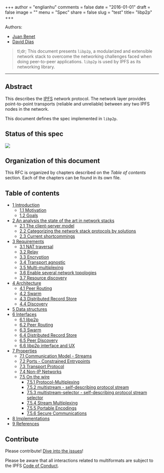 +++
author = "englianhu"
comments = false
date = "2016-01-01"
draft = false
image = ""
menu = "Spec"
share = false
slug = "test"
title= "libp2p"
+++

Authors:

  - [Juan Benet](https://github.com/jbenet)
  - [David Dias](https://github.com/diasdavid)

> tl;dr; This document presents `libp2p`, a modularized and extensible network stack to overcome the networking challenges faced when doing peer-to-peer applications. `libp2p` is used by IPFS as its networking library.

---

## Abstract

This describes the [IPFS](https://ipfs.io/) network protocol. The network layer provides point-to-point transports (reliable and unreliable) between any two IPFS nodes in the network.

This document defines the spec implemented in `libp2p`.

## Status of this spec

![](https://img.shields.io/badge/status-wip-orange.svg?style=flat-square)

## Organization of this document

This RFC is organized by chapters described on the *Table of contents* section. Each of the chapters can be found in its own file.

## Table of contents

  - [1 Introduction](1-introduction/)
    - [1.1 Motivation](1-introduction/#1-1-motivation)
    - [1.2 Goals](1-introduction/#12-goals)
  - [2 An analysis the state of the art in network stacks](2-state-of-the-art/)
    - [2.1 The client-server model](2-state-of-the-art/#21-the-client-server-model)
    - [2.2 Categorizing the network stack protocols by solutions](2-state-of-the-art/#22-categorizing-the-network-stack-protocols-by-solutions)
    - [2.3 Current shortcommings](2-state-of-the-art/#23-current-shortcommings)
  - [3 Requirements](3-requirements/)
    - [3.1 NAT traversal](3-requirements/#31-nat-traversal)
    - [3.2 Relay](3-requirements/#32-relay)
    - [3.3 Encryption](3-requirements/#33-encryption)
    - [3.4 Transport agnostic](3-requirements/#34-transport-agnostic)
    - [3.5 Multi-multiplexing](3-requirements/#35-multi-multiplexing)
    - [3.6 Enable several network topologies](3-requirements/#36-enable-several-network-topologies)
    - [3.7 Resource discovery](3-requirements/#37-resource-discovery)
  - [4 Architecture](4-architecture/)
    - [4.1 Peer Routing](4-architecture/#41-peer-routing)
    - [4.2 Swarm](4-architecture/#42-swarm)
    - [4.3 Distributed Record Store](4-architecture/#43-distributed-record-store)
    - [4.4 Discovery](4-architecture/#44-discovery)
  - [5 Data structures](5-datastructures/)
  - [6 Interfaces](6-interfaces/)
    - [6.1 libp2p](6-interfaces/#61-libp2p)
    - [6.2 Peer Routing](6-interfaces/#62-peer-routing)
    - [6.3 Swarm](6-interfaces/#63-swarm)
    - [6.4 Distributed Record Store](6-interfaces/#64-distributed-record-store)
    - [6.5 Peer Discovery](6-interfaces/#65-peer-discovery)
    - [6.6 libp2p interface and UX](6-interfaces/#66-libp2p-interface-and-ux)
  - [7 Properties](7-properties/)
    - [7.1 Communication Model - Streams](7-properties/#71-communication-model---streams)
    - [7.2 Ports - Constrained Entrypoints](7-properties/#72-ports---constrained-entrypoints)
    - [7.3 Transport Protocol](7-properties/#73-transport-protocols)
    - [7.4 Non-IP Networks](7-properties/#74-non-ip-networks)
    - [7.5 On the wire](7-properties/#75-on-the-wire)
      - [7.5.1 Protocol-Multiplexing](7-properties/#751-protocol-multiplexing)
      - [7.5.2 multistream - self-describing protocol stream](7-properties/#752-multistream---self-describing-protocol-stream)
      - [7.5.3 multistream-selector - self-describing protocol stream selector](7-properties/#753-multistream-selector---self-describing-protocol-stream-selector)
      - [7.5.4 Stream Multiplexing](7-properties/#754-stream-multiplexing)
      - [7.5.5 Portable Encodings](7-properties/#755-portable-encodings)
      - [7.5.6 Secure Communications](7-properties/#756-secure-communications)
  - [8 Implementations](8-implementations/)
  - [9 References](9-references/)

## Contribute

Please contribute! [Dive into the issues](https://github.com/libp2p/spec/issues)!

Please be aware that all interactions related to multiformats are subject to the IPFS [Code of Conduct](https://github.com/ipfs/community/blob/master/code-of-conduct.md).

